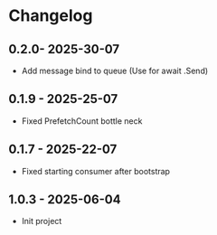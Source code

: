 # Changelog

## 0.2.0- 2025-30-07

- Add message bind to queue (Use for await .Send)

## 0.1.9 - 2025-25-07

- Fixed PrefetchCount bottle neck

## 0.1.7 - 2025-22-07

- Fixed starting consumer after bootstrap

## 1.0.3 - 2025-06-04

- Init project